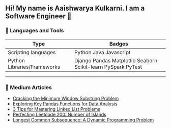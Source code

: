## Hi! My name is Aaishwarya Kulkarni. I am a Software Engineer 👋

### 🧠 Languages and Tools

| Type | Badges |
| -- | -- |
| Scripting languages | Python Java Javascript |
| Python Libraries/Frameworks | Django Pandas Matplotlib Seaborn Scikit-learn PySpark PyTest | 

---
### 📝 Medium Articles

<!-- MEDIUM:START -->
- [Cracking the Minimum Window Substring Problem](https://aaishwaryakulkarni.medium.com/cracking-the-minimum-window-substring-problem-8611827d6faa)
- [Exploring Key Pandas Functions for Data Analysis](https://medium.com/@aaishwaryakulkarni/exploring-key-pandas-functions-for-data-analysis-3fe61c028d0a)
- [3 Tips for Mastering Linked List Problems](https://medium.com/@aaishwaryakulkarni/3-tips-for-mastering-linked-list-problems-bcac5a0d6bbb)
- [Perfecting Leetcode 200: Number of Islands](https://medium.com/@aaishwaryakulkarni/perfecting-leetcode-200-number-of-islands-ebd387776f8d)
- [Longest Common Subsequence: A Dynamic Programming Problem](https://medium.com/@aaishwaryakulkarni/longest-common-subsequence-a-dynamic-programming-problem-754a20c29a6d)
<!-- MEDIUM:END -->